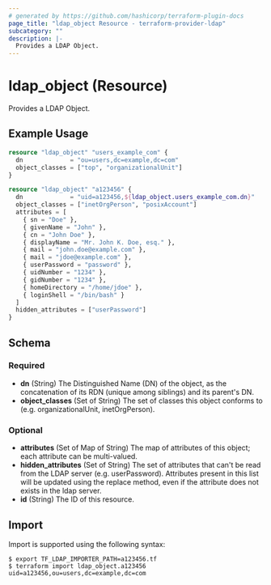 ```yaml
---
# generated by https://github.com/hashicorp/terraform-plugin-docs
page_title: "ldap_object Resource - terraform-provider-ldap"
subcategory: ""
description: |-
  Provides a LDAP Object.
---
```


# ldap_object (Resource)

Provides a LDAP Object.

## Example Usage

```terraform
resource "ldap_object" "users_example_com" {
  dn             = "ou=users,dc=example,dc=com"
  object_classes = ["top", "organizationalUnit"]
}

resource "ldap_object" "a123456" {
  dn             = "uid=a123456,${ldap_object.users_example_com.dn}"
  object_classes = ["inetOrgPerson", "posixAccount"]
  attributes = [
    { sn = "Doe" },
    { givenName = "John" },
    { cn = "John Doe" },
    { displayName = "Mr. John K. Doe, esq." },
    { mail = "john.doe@example.com" },
    { mail = "jdoe@example.com" },
    { userPassword = "password" },
    { uidNumber = "1234" },
    { gidNumber = "1234" },
    { homeDirectory = "/home/jdoe" },
    { loginShell = "/bin/bash" }
  ]
  hidden_attributes = ["userPassword"]
}
```

<!-- schema generated by tfplugindocs -->
## Schema

### Required

- **dn** (String) The Distinguished Name (DN) of the object, as the concatenation of its RDN (unique among siblings) and its parent's DN.
- **object_classes** (Set of String) The set of classes this object conforms to (e.g. organizationalUnit, inetOrgPerson).

### Optional

- **attributes** (Set of Map of String) The map of attributes of this object; each attribute can be multi-valued.
- **hidden_attributes** (Set of String) The set of attributes that can't be read from the LDAP server (e.g. userPassword). Attributes present in this list will be updated using the replace method, even if the attribute does not exists in the ldap server.
- **id** (String) The ID of this resource.

## Import

Import is supported using the following syntax:

```shell
$ export TF_LDAP_IMPORTER_PATH=a123456.tf
$ terraform import ldap_object.a123456 uid=a123456,ou=users,dc=example,dc=com
```
